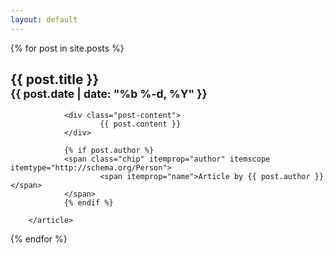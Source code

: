 ```yaml
---
layout: default
---
```


{% for post in site.posts %}
<div id="{{ post.date | date: "%F-%H" }}" class="unit whole align-left post">
        <article itemscope itemtype="http://schema.org/BlogPosting">
                <h2>{{ post.title }}<br>
                <small class="chip">{{ post.date | date: "%b %-d, %Y" }}</small>
                </h2>

                <div class="post-content">
                        {{ post.content }}
                </div>

                {% if post.author %}
                <span class="chip" itemprop="author" itemscope itemtype="http://schema.org/Person">
                        <span itemprop="name">Article by {{ post.author }}</span>
                </span>
                {% endif %}

        </article>
</div>
{% endfor %}
